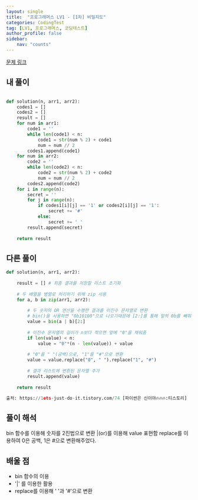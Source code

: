 ```yaml
---
layout: single
title:  "프로그래머스 LV1 - [1차] 비밀지도"
categories: CodingTest
tag: [LV1, 프로그래머스, 코딩테스트]
author_profile: false
sidebar: 
    nav: "counts"
---
```


[문제 링크](https://school.programmers.co.kr/learn/courses/30/lessons/17681)

## 내 풀이
```python

def solution(n, arr1, arr2):
    codes1 = []
    codes2 = []
    result = []
    for num in arr1:
        code1 = ''
        while len(code1) < n:
            code1 = str(num % 2) + code1
            num = num // 2
        codes1.append(code1)
    for num in arr2:
        code2 = ''
        while len(code2) < n:
            code2 = str(num % 2) + code2
            num = num // 2
        codes2.append(code2)
    for i in range(n):
        secret = ''
        for j in range(n):
            if codes1[i][j] == '1' or codes2[i][j] == '1':
                secret += '#'
            else:
                secret += ' '
        result.append(secret)
        
    return result
```

## 다른 풀이
```python
def solution(n, arr1, arr2):
    
    result = [] # 최종 결과를 저장할 리스트 초기화
    
    # 두 배열을 병렬로 처리하기 위해 zip 사용
    for a, b in zip(arr1, arr2):
        
        # 두 숫자의 OR 연산을 수행한 결과를 이진수 문자열로 변환
        # bin()을 사용하면 "0b10100"으로 나오기때문에 [2:]를 통해 앞의 0b를 빼줘야한다
        value = bin(a | b)[2:]
        
        # 이진수 문자열의 길이가 n보다 작으면 앞에 "0"을 채워줌
        if len(value) < n:
            value = "0"*(n - len(value)) + value
        
        # "0"을 " "(공백)으로, "1"을 "#"으로 변환
        value = value.replace("0", " ").replace("1", "#")
        
        # 결과 리스트에 변환된 문자열 추가
        result.append(value)
        
    return result

출처: https://1ets-just-do-it.tistory.com/74 [파이썬은 신이야🔥🔥🔥:티스토리]
```

## 풀이 해석
bin 함수를 이용해 숫자를 2진법으로 변환 |(or)를 이용해 value 표현함
replace를 이용하여 0은 공백, 1은 #으로 변환해주었다.

## 배울 점
- bin 함수의 이용
- '|' 를 이용한 활용
- replace를 이용해 ' '과 '#'으로 변환


